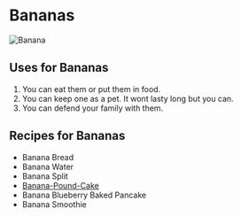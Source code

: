 # Bananas
![Banana](https://encrypted-tbn0.gstatic.com/images?q=tbn:ANd9GcRjds0quR3qmPd5CBTnEnzT575E0Me7pwRKqkvxQnus3EimHKieHQ)

## Uses for Bananas
1. You can eat them or put them in food.
2. You can keep one as a pet. It wont lasty long but you can.
3. You can defend your family with them.

## Recipes for Bananas
* Banana Bread
* Banana Water
* Banana Split
* [Banana-Pound-Cake](https://www.tasteofhome.com/recipes/banana-pound-cake/)
* Banana Blueberry Baked Pancake
* Banana Smoothie

## 